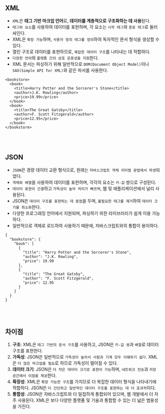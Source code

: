 XML
---
- ``XML``은 **태그 기반 마크업 언어**로, **데이터를 계층적으로 구조화하는 데 사용**된다.
- ``태그와 요소``를 사용하여 데이터를 표현하며, 각 요소는 ``시작 태그``와 ``종료 태그``로 둘러싸인다.
- XML은 ``확장 가능``하며, ``사용자 정의 태그를 정의``하여 독자적인 문서 형식을 생성할 수 있다.
- 열린 구조로 데이터를 표현하므로, ``복잡한 데이터 구조``를 나타내는 데 적합하다.
- ``다양한 언어``와 ``플랫폼 간의 상호 운용성을 지원``한다.
- XML 문서는 파싱하기 위해 일반적으로 ``DOM(Document Object Model)``이나 ``SAX(Simple API for XML)``와 같은 파서를 사용한다.

```
<bookstore>
  <book>
    <title>Harry Potter and the Sorcerer's Stone</title>
    <author>J.K. Rowling</author>
    <price>19.99</price>
  </book>
  <book>
    <title>The Great Gatsby</title>
    <author>F. Scott Fitzgerald</author>
    <price>12.95</price>
  </book>
</bookstore>
```

<br><br>

JSON
---
- ``JSON``은 경량 데이터 교환 형식으로, 원래는 ``자바스크립트 객체 리터럴 문법에서 파생``되었다.
- ``객체와 배열``을 사용하여 데이터를 표현하며, 각각의 요소는 ``키-값`` 쌍으로 구성된다.
- ``데이터 표현이 간결``하고 ``가독성이 높아 처리가 빠르며``, 웹 및 애플리케이션에서 널리 사용된다.
- JSON은 ``데이터 구조를 표현하는 데 중점``을 두며, ``불필요한 태그를 제거``하여 ``데이터 크기를 최소화``한다.
- 다양한 프로그래밍 언어에서 지원되며, 파싱하기 위한 라이브러리가 쉽게 이용 가능하다.
- 일반적으로 객체로 로드하여 사용하기 때문에, 자바스크립트와의 통합이 용이하다.

```
{
  "bookstore": {
    "book": [
      {
        "title": "Harry Potter and the Sorcerer's Stone",
        "author": "J.K. Rowling",
        "price": 19.99
      },
      {
        "title": "The Great Gatsby",
        "author": "F. Scott Fitzgerald",
        "price": 12.95
      }
    ]
  }
}
```

<br><br>
차이점
---

1. **구조**: XML은 ``태그 기반의 문서 구조``를 사용하고, JSON은 ``키-값 쌍``과 ``배열``로 데이터 구조를 표현한다.
2. **가독성**: JSON은 일반적으로 ``가독성이 높아서 사람과 기계 모두 이해하기 쉽다``. XML은 ``더 많은 마크업을 필요``로 하므로 가독성이 떨어질 수 있다.
3. **데이터 크기**: JSON은 ``더 작은 데이터 크기로 표현이 가능``하며, ``네트워크 전송``과 ``저장 공간에서 이점을 제공``한다.
4. **확장성**: XML은 ``확장 가능한 구조``를 가지므로 더 복잡한 데이터 형식을 나타내기에 적합하다. JSON은 ``더 간단하고 일반적인 데이터 구조를 표현하는 데 더 효과적``이다.
5. **통합성**: JSON은 자바스크립트와 더 밀접하게 통합되어 있으며, 웹 개발에서 더 자주 사용된다. XML은 보다 다양한 플랫폼 및 기술과 통합할 수 있는 더 넓은 범용성을 가진다.